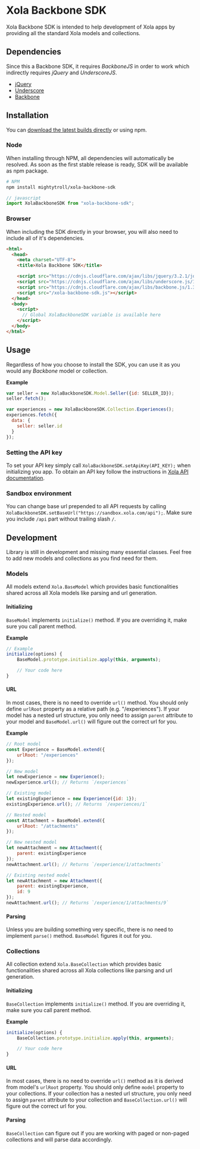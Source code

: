 # Xola Backbone SDK

Xola Backbone SDK is intended to help development of Xola apps by providing all the standard Xola models and collections.

## Dependencies

Since this a Backbone SDK, it requires *BackboneJS* in order to work which indirectly requires *jQuery* and *UnderscoreJS*. 

* [jQuery](http://jquery.com)
* [Underscore](http://underscorejs.org)
* [Backbone](http://backbonejs.org)

## Installation

You can [download the latest builds directly](https://github.com/mightytroll/xola-backbone-sdk/tree/master/dist) or using npm.

### Node

When installing through NPM, all dependencies will automatically be resolved. As soon as the first stable release is ready, SDK will be available as npm package.

```bash
# NPM
npm install mightytroll/xola-backbone-sdk
```

```javascript
// javascript
import XolaBackboneSDK from "xola-backbone-sdk";
```

### Browser

When including the SDK directly in your browser, you will also need to include all of it's dependencies.

```html
<html>
  <head>
    <meta charset="UTF-8">
    <title>Xola Backbone SDK</title>

    <script src="https://cdnjs.cloudflare.com/ajax/libs/jquery/3.2.1/jquery.js"></script>
    <script src="https://cdnjs.cloudflare.com/ajax/libs/underscore.js/1.8.3/underscore.js"></script>
    <script src="https://cdnjs.cloudflare.com/ajax/libs/backbone.js/1.3.3/backbone.js"></script>
    <script src="/xola-backbone-sdk.js"></script>
  </head>
  <body>
    <script>
      // Global XolaBackboneSDK variable is available here
    </script>
  </body>
</html>
```

## Usage

Regardless of how you choose to install the SDK, you can use it as you would any *Backbone* model or collection.

**Example**
```javascript
var seller = new XolaBackboneSDK.Model.Seller({id: SELLER_ID});
seller.fetch();

var experiences = new XolaBackboneSDK.Collection.Experiences();
experiences.fetch({
  data: {
    seller: seller.id
  }
});
```

### Setting the API key

To set your API key simply call `XolaBackboneSDK.setApiKey(API_KEY);` when initializing you app. To obtain an API key follow the instructions in [Xola API documentation](https://developers.xola.com/v1.0/reference#section-get-your-api-key). 

### Sandbox environment

You can change base url prepended to all API requests by calling `XolaBackboneSDK.setBaseUrl("https://sandbox.xola.com/api");`. Make sure you include `/api` part without trailing slash `/`.
 
## Development

Library is still in development and missing many essential classes. Feel free to add new models and collections as you find need for them.

### Models

All models extend `Xola.BaseModel` which provides basic functionalities shared across all Xola models like parsing and url generation.

#### Initializing

`BaseModel` implements `initialize()` method. If you are overriding it, make sure you call parent method.
 
 **Example**
 
 ```javascript
 // Example
 initialize(options) {
     BaseModel.prototype.initialize.apply(this, arguments);
 
     // Your code here
 }
 ```

#### URL

In most cases, there is no need to override `url()` method. You should only define `urlRoot` property as a relative path (e.g. "/experiences").
If your model has a nested url structure, you only need to assign `parent` attribute to your model and `BaseModel.url()` will figure out the correct url for you.

**Example**
```javascript
// Root model
const Experience = BaseModel.extend({
    urlRoot: "/experiences"
});

// New model
let newExperience = new Experience();
newExperience.url(); // Returns `/experiences`

// Existing model
let existingExperience = new Experience({id: 1});
existingExperience.url(); // Returns `/experiences/1`

// Nested model
const Attachment = BaseModel.extend({
    urlRoot: "/attachments"
});

// New nested model
let newAttachment = new Attachment({
    parent: existingExperience
});
newAttachment.url(); // Returns `/experience/1/attachments`

// Existing nested model
let newAttachment = new Attachment({
    parent: existingExperience,
    id: 9
});
newAttachment.url(); // Returns `/experience/1/attachments/9`
```

#### Parsing

Unless you are building something very specific, there is no need to implement `parse()` method. `BaseModel` figures it out for you.

### Collections

All collection extend `Xola.BaseCollection` which provides basic functionalities shared across all Xola collections like parsing and url generation.

#### Initializing

`BaseCollection` implements `initialize()` method. If you are overriding it, make sure you call parent method.
 
 **Example**
 ```javascript
 initialize(options) {
     BaseCollection.prototype.initialize.apply(this, arguments);
 
     // Your code here
 }
 ```

#### URL

In most cases, there is no need to override `url()` method as it is derived from model's `urlRoot` property. You should only define `model` property to your collections.
If your collection has a nested url structure, you only need to assign `parent` attribute to your collection and `BaseCollection.url()` will figure out the correct url for you.

#### Parsing

`BaseCollection` can figure out if you are working with paged or non-paged collections and will parse data accordingly.